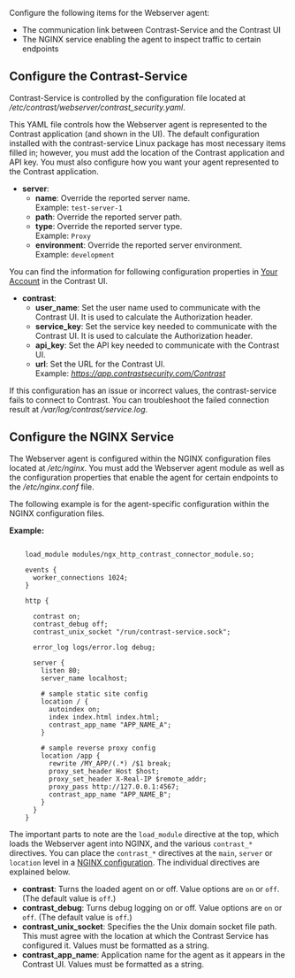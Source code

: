 
<!--
title: "Contrast Webserver Agent Configuration"
description: "Configuration instructions for the Contrast Webserver agent"
tags: "installation agent webserver nginx configuration settings"
-->

Configure the following items for the Webserver agent:
* The communication link between Contrast-Service and the Contrast UI
* The NGINX service enabling the agent to inspect traffic to certain endpoints

## Configure the Contrast-Service

Contrast-Service is controlled by the configuration file located at */etc/contrast/webserver/contrast_security.yaml*.

This YAML file controls how the Webserver agent is represented to the Contrast application (and shown in the UI). The default configuration installed with the contrast-service Linux package has most necessary items filled in; however, you must add the location of the Contrast application and API key. You must also configure how you want your agent represented to the Contrast application. 

* **server**:
  * **name**: Override the reported server name. <br> Example: `test-server-1`
  * **path**: Override the reported server path.
  * **type**: Override the reported server type.  <br> Example: `Proxy`
  * **environment**: Override the reported server environment. <br> Example: `development`


You can find the information for following configuration properties in [Your Account](user-account.html#profile) in the Contrast UI.  

* **contrast**:
  * **user_name**: Set the user name used to communicate with the Contrast UI. It is used to calculate the Authorization header.
  * **service_key**: Set the service key needed to communicate with the Contrast UI. It is used to calculate the Authorization header. 
  * **api_key**: Set the API key needed to communicate with the Contrast UI.
  * **url**: Set the URL for the Contrast UI.  <br> Example: *https://app.contrastsecurity.com/Contrast*

If this configuration has an issue or incorrect values, the contrast-service fails to connect to Contrast. You can troubleshoot the failed connection result at */var/log/contrast/service.log*.

## Configure the NGINX Service 

The Webserver agent is configured within the NGINX configuration files located at */etc/nginx*. You must add the Webserver agent module as well as the configuration properties that enable the agent for certain endpoints to the */etc/nginx.conf* file.

The following example is for the agent-specific configuration within the NGINX configuration files.

**Example:**

``` /etc/nginx/nginx.conf:
    
    load_module modules/ngx_http_contrast_connector_module.so;

    events {
      worker_connections 1024;
    }

    http {

      contrast on;
      contrast_debug off;
      contrast_unix_socket "/run/contrast-service.sock";

      error_log logs/error.log debug;

      server {
        listen 80;
        server_name localhost;

        # sample static site config
        location / {
          autoindex on;
          index index.html index.html;
          contrast_app_name "APP_NAME_A";
        }

        # sample reverse proxy config
        location /app {
          rewrite /MY_APP/(.*) /$1 break;
          proxy_set_header Host $host;
          proxy_set_header X-Real-IP $remote_addr;
          proxy_pass http://127.0.0.1:4567;
          contrast_app_name "APP_NAME_B";
        }
      }
    }
```

The important parts to note are the `load_module` directive at the top, which loads the Webserver agent into NGINX, and the various `contrast_*` directives. You can place the `contrast_*` directives at the `main`, `server` or `location` level in a [NGINX configuration](http://nginx.org/en/docs/beginners_guide.html#conf_structure). The individual directives are explained below. 

* **contrast**: Turns the loaded agent on or off. Value options are `on` or `off`. (The default value is `off`.) 
* **contrast_debug**: Turns debug logging on or off. Value options are `on` or `off`. (The default value is `off`.)
* **contrast_unix_socket**: Specifies the the Unix domain socket file path. This must agree with the location at which the Contrast Service has configured it. Values must be formatted as a string. 
* **contrast_app_name**: Application name for the agent as it appears in the Contrast UI. Values must be formatted as a string. 

